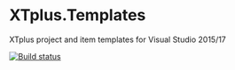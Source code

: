 # XTplus.Templates
XTplus project and item templates for Visual Studio 2015/17

[![Build status](https://ci.appveyor.com/api/projects/status/e8r8bx7ib1ktt0s5/branch/master?svg=true)](https://ci.appveyor.com/project/IInspectable/xtplus-templates/branch/master)
